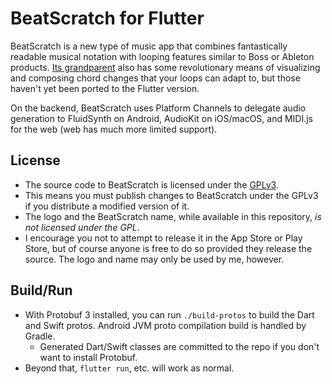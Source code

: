 # BeatScratch for Flutter

BeatScratch is a new type of music app that combines fantastically readable musical notation with 
looping features similar to Boss or Ableton products. [Its grandparent](https://github.com/falrm/beatpad) 
also has some revolutionary means of visualizing and composing chord changes that your loops can 
adapt to, but those haven't yet been ported to the Flutter version.

On the backend, BeatScratch uses Platform Channels to delegate audio generation to FluidSynth
on Android, AudioKit on iOS/macOS, and MIDI.js for the web (web has much more limited support).

## License

* The source code to BeatScratch is licensed under the [GPLv3](LICENSE.md).
* This means you must publish changes to BeatScratch under the GPLv3 if you distribute a modified version of it.
* The logo and the BeatScratch name, while available in this repository, *is not licensed under the GPL*.
* I encourage you not to attempt to release it in the App Store or Play Store, but of course anyone
  is free to do so provided they release the source. The logo and name may only be used by me, however.

## Build/Run

* With Protobuf 3 installed, you can run `./build-protos` to build the Dart and Swift protos. Android JVM proto compilation build is handled by Gradle.
    * Generated Dart/Swift classes are committed to the repo if you don't want to install Protobuf.
* Beyond that, `flutter run`, etc. will work as normal.
